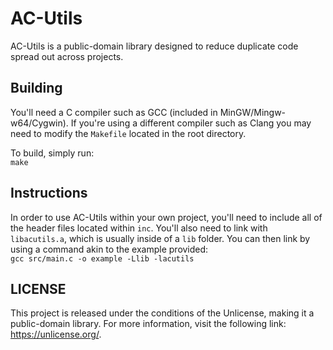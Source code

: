 # AC-Utils

AC-Utils is a public-domain library designed to reduce duplicate code
spread out across projects.

## Building

You'll need a C compiler such as GCC (included in MinGW/Mingw-w64/Cygwin).
If you're using a different compiler such as Clang you may need to modify
the `Makefile` located in the root directory.

To build, simply run:  
`make`

## Instructions

In order to use AC-Utils within your own project, you'll need to include
all of the header files located within `inc`. You'll also need to link
with `libacutils.a`, which is usually inside of a `lib` folder. You can
then link by using a command akin to the example provided:  
`gcc src/main.c -o example -Llib -lacutils`

## LICENSE

This project is released under the conditions of the Unlicense, making it
a public-domain library. For more information, visit the following link:
https://unlicense.org/.